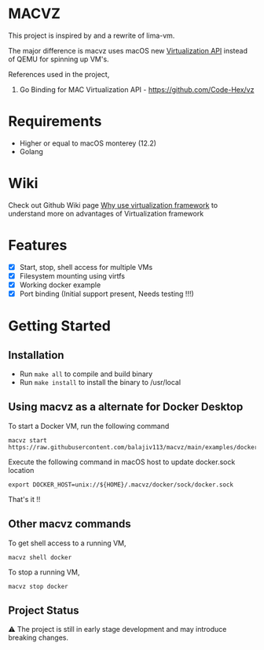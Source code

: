 # MACVZ

This project is inspired by and a rewrite of lima-vm.

The major difference is macvz uses macOS new [Virtualization API](https://developer.apple.com/documentation/virtualization?language=objc) instead of QEMU for spinning up VM's.

References used in the project,
1. Go Binding for MAC Virtualization API - https://github.com/Code-Hex/vz

# Requirements
- Higher or equal to macOS monterey (12.2)
- Golang

# Wiki
Check out Github Wiki page [Why use virtualization framework](https://github.com/balajiv113/macvz/wiki/Why-use-macOS-virtualization-framework-%3F) to understand more on advantages of Virtualization framework

# Features
- [x] Start, stop, shell access for multiple VMs
- [x] Filesystem mounting using virtfs
- [x] Working docker example
- [x] Port binding (Initial support present, Needs testing !!!)

# Getting Started
## Installation
- Run `make all` to compile and build binary
- Run `make install` to install the binary to /usr/local

## Using macvz as a alternate for Docker Desktop
To start a Docker VM, run the following command
```
macvz start https://raw.githubusercontent.com/balajiv113/macvz/main/examples/docker.yaml
```

Execute the following command in macOS host to update docker.sock location
```
export DOCKER_HOST=unix://${HOME}/.macvz/docker/sock/docker.sock
```

That's it !! 


## Other macvz commands

To get shell access to a running VM,
```
macvz shell docker
```

To stop a running VM,
```
macvz stop docker
```

## Project Status
⚠️ The project is still in early stage development and may introduce breaking changes.
